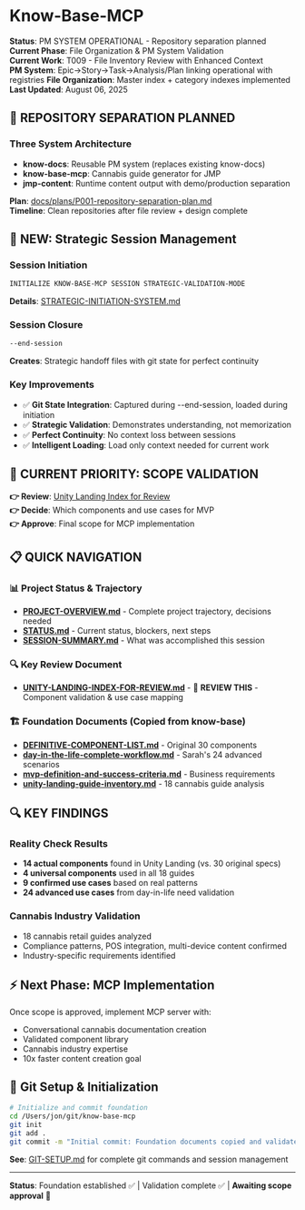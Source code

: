 # Know-Base-MCP

**Status**: PM SYSTEM OPERATIONAL - Repository separation planned  
**Current Phase**: File Organization & PM System Validation  
**Current Work**: T009 - File Inventory Review with Enhanced Context  
**PM System**: Epic→Story→Task→Analysis/Plan linking operational with registries
**File Organization**: Master index + category indexes implemented
**Last Updated**: August 06, 2025

## 🚨 **REPOSITORY SEPARATION PLANNED**

### **Three System Architecture**
- **know-docs**: Reusable PM system (replaces existing know-docs)
- **know-base-mcp**: Cannabis guide generator for JMP  
- **jmp-content**: Runtime content output with demo/production separation

**Plan**: [docs/plans/P001-repository-separation-plan.md](docs/plans/P001-repository-separation-plan.md)  
**Timeline**: Clean repositories after file review + design complete

## 🚀 **NEW: Strategic Session Management**

### **Session Initiation**
```bash
INITIALIZE KNOW-BASE-MCP SESSION STRATEGIC-VALIDATION-MODE
```
**Details**: [STRATEGIC-INITIATION-SYSTEM.md](STRATEGIC-INITIATION-SYSTEM.md)

### **Session Closure** 
```bash
--end-session
```
**Creates**: Strategic handoff files with git state for perfect continuity

### **Key Improvements**
- ✅ **Git State Integration**: Captured during --end-session, loaded during initiation  
- ✅ **Strategic Validation**: Demonstrates understanding, not memorization
- ✅ **Perfect Continuity**: No context loss between sessions
- ✅ **Intelligent Loading**: Load only context needed for current work

## 🚨 **CURRENT PRIORITY: SCOPE VALIDATION**

**👉 Review**: [Unity Landing Index for Review](foundation-docs/UNITY-LANDING-INDEX-FOR-REVIEW.md)  
**👉 Decide**: Which components and use cases for MVP  
**👉 Approve**: Final scope for MCP implementation  

## 📋 **QUICK NAVIGATION**

### **📊 Project Status & Trajectory**
- **[PROJECT-OVERVIEW.md](PROJECT-OVERVIEW.md)** - Complete project trajectory, decisions needed
- **[STATUS.md](STATUS.md)** - Current status, blockers, next steps
- **[SESSION-SUMMARY.md](SESSION-SUMMARY.md)** - What was accomplished this session

### **🔍 Key Review Document**
- **[UNITY-LANDING-INDEX-FOR-REVIEW.md](foundation-docs/UNITY-LANDING-INDEX-FOR-REVIEW.md)** - 🚨 **REVIEW THIS** - Component validation & use case mapping

### **🏗️ Foundation Documents** (Copied from know-base)
- **[DEFINITIVE-COMPONENT-LIST.md](foundation-docs/components/DEFINITIVE-COMPONENT-LIST.md)** - Original 30 components
- **[day-in-the-life-complete-workflow.md](foundation-docs/user-scenarios/day-in-the-life-complete-workflow.md)** - Sarah's 24 advanced scenarios
- **[mvp-definition-and-success-criteria.md](foundation-docs/mvp-definition-and-success-criteria.md)** - Business requirements
- **[unity-landing-guide-inventory.md](foundation-docs/unity-landing-guide-inventory.md)** - 18 cannabis guide analysis

## 🔍 **KEY FINDINGS**

### **Reality Check Results**
- **14 actual components** found in Unity Landing (vs. 30 original specs)
- **4 universal components** used in all 18 guides
- **9 confirmed use cases** based on real patterns
- **24 advanced use cases** from day-in-life need validation

### **Cannabis Industry Validation**
- 18 cannabis retail guides analyzed
- Compliance patterns, POS integration, multi-device content confirmed
- Industry-specific requirements identified

## ⚡ **Next Phase: MCP Implementation**
Once scope is approved, implement MCP server with:
- Conversational cannabis documentation creation
- Validated component library
- Cannabis industry expertise
- 10x faster content creation goal

## 🚀 **Git Setup & Initialization**

```bash
# Initialize and commit foundation
cd /Users/jon/git/know-base-mcp
git init
git add .
git commit -m "Initial commit: Foundation documents copied and validated"
```

**See**: [GIT-SETUP.md](GIT-SETUP.md) for complete git commands and session management

---

**Status**: Foundation established ✅ | Validation complete ✅ | **Awaiting scope approval** 🔄
